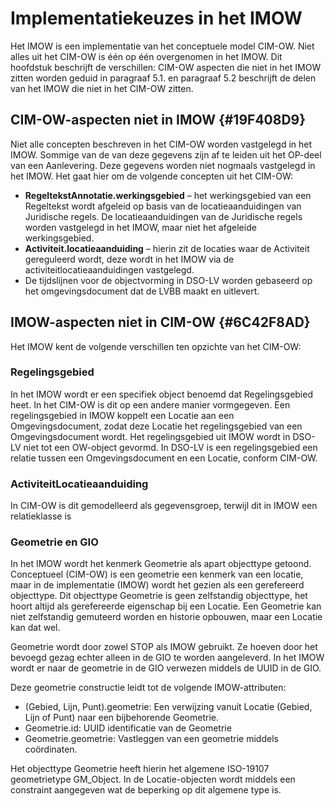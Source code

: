 # Implementatiekeuzes in het IMOW

Het IMOW is een implementatie van het conceptuele model CIM-OW. Niet alles uit
het CIM-OW is één op één overgenomen in het IMOW. Dit hoofdstuk beschrijft de
verschillen: CIM-OW aspecten die niet in het IMOW zitten worden geduid in
paragraaf 5.1. en paragraaf 5.2 beschrijft de delen van het IMOW die niet in het
CIM-OW zitten.

## CIM-OW-aspecten niet in IMOW {#19F408D9}

Niet alle concepten beschreven in het CIM-OW worden vastgelegd in het IMOW.
Sommige van de van deze gegevens zijn af te leiden uit het OP-deel van een
Aanlevering. Deze gegevens worden niet nogmaals vastgelegd in het IMOW. Het gaat
hier om de volgende concepten uit het CIM-OW:

- **RegeltekstAnnotatie.werkingsgebied** – het werkingsgebied van een Regeltekst
  wordt afgeleid op basis van de locatieaanduidingen van Juridische regels. De
  locatieaanduidingen van de Juridische regels worden vastgelegd in het IMOW,
  maar niet het afgeleide werkingsgebied.
- **Activiteit.locatieaanduiding** – hierin zit de locaties waar de Activiteit
  gereguleerd wordt, deze wordt in het IMOW via de activiteitlocatieaanduidingen
  vastgelegd.
- De tijdslijnen voor de objectvorming in DSO-LV worden gebaseerd op het
  omgevingsdocument dat de LVBB maakt en uitlevert.

## IMOW-aspecten niet in CIM-OW {#6C42F8AD}

Het IMOW kent de volgende verschillen ten opzichte van het CIM-OW:

### Regelingsgebied

In het IMOW wordt er een specifiek object benoemd dat Regelingsgebied heet. In
het CIM-OW is dit op een andere manier vormgegeven. Een regelingsgebied in IMOW
koppelt een Locatie aan een Omgevingsdocument, zodat deze Locatie het
regelingsgebied van een Omgevingsdocument wordt. Het regelingsgebied uit IMOW
wordt in DSO-LV niet tot een OW-object gevormd. In DSO-LV is een regelingsgebied
een relatie tussen een Omgevingsdocument en een Locatie, conform CIM-OW.

### ActiviteitLocatieaanduiding

In CIM-OW is dit gemodelleerd als gegevensgroep, terwijl dit in IMOW een
relatieklasse is

### Geometrie en GIO

In het IMOW wordt het kenmerk Geometrie als apart objecttype getoond.
Conceptueel (CIM-OW) is een geometrie een kenmerk van een locatie, maar in de
implementatie (IMOW) wordt het gezien als een gerefereerd objecttype. Dit
objecttype Geometrie is geen zelfstandig objecttype, het hoort altijd als
gerefereerde eigenschap bij een Locatie. Een Geometrie kan niet zelfstandig
gemuteerd worden en historie opbouwen, maar een Locatie kan dat wel.

Geometrie wordt door zowel STOP als IMOW gebruikt. Ze hoeven door het bevoegd
gezag echter alleen in de GIO te worden aangeleverd. In het IMOW wordt er naar
de geometrie in de GIO verwezen middels de UUID in de GIO.

Deze geometrie constructie leidt tot de volgende IMOW-attributen:

- (Gebied, Lijn, Punt).geometrie: Een verwijzing vanuit Locatie (Gebied, Lijn of
  Punt) naar een bijbehorende Geometrie.
- Geometrie.id: UUID identificatie van de Geometrie
- Geometrie.geometrie: Vastleggen van een geometrie middels coördinaten.

Het objecttype Geometrie heeft hierin het algemene ISO-19107 geometrietype
GM_Object. In de Locatie-objecten wordt middels een constraint aangegeven wat de
beperking op dit algemene type is.
